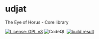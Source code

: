 # udjat
The Eye of Horus - Core library

[![License: GPL v3](https://img.shields.io/badge/License-GPL%20v3-blue.svg)](https://www.gnu.org/licenses/gpl-3.0)
![CodeQL](https://github.com/PerryWerneck/libudjat/workflows/CodeQL/badge.svg?branch=master)
[![build result](https://build.opensuse.org/projects/home:PerryWerneck:udjat/packages/libudjat/badge.svg?type=percent)](https://build.opensuse.org/package/show/home:PerryWerneck:udjat/libudjat)
